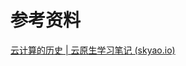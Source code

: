 













# 参考资料

[云计算的历史 | 云原生学习笔记 (skyao.io)](https://skyao.io/learning-cloudnative/docs/introduction/history.html)
